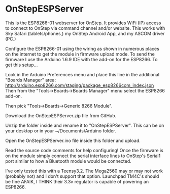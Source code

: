 # OnStepESPServer

This is the ESP8266-01 webserver for OnStep.  It provides WiFi (IP) access to connect to OnStep via command channel and/or website.  This works with Sky Safari (tablets/phones,) my OnStep Android App, and my ASCOM driver (PC.)

Configure the ESP8266-01 using the wiring as shown in numerous places on the internet to get the module in firmware upload mode.
To send the firmware I use the Arduino 1.6.9 IDE with the add-on for the ESP8266.  To get this setup...

Look in the Arduino Preferences menu and place this line in the additional "Boards Manager" area:
http://arduino.esp8266.com/staging/package_esp8266com_index.json
Then from the "Tools->Boards->Boards Manager" menu select the ESP8266 add-on.

Then pick "Tools->Boards->Generic 8266 Module".

Download the OnStepESPServer.zip file from GitHub.

Unzip the folder inside and rename it to "OnStepESPServer". This can be on your desktop or in your ~/Documents/Arduino folder.

Open the OnStepESPServer.ino file inside this folder and upload.


Read the source code comments for help configuring!  Once the firmware is on the module simply connect the serial interface lines to OnStep's Serial1 port similar to how a Bluetooth module would be connected.

I've only tested this with a Teensy3.2.  The Mega2560 may or may not work (probably not) and I don't support that option.  Launchpad TM4C's should be fine AFAIK, I THINK their 3.3v regulator is capable of powering an ESP8266.

